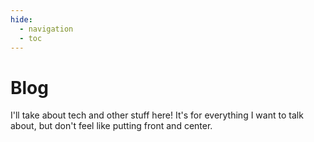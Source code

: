 ```yaml
---
hide:
  - navigation
  - toc
---
```


# Blog

I'll take about tech and other stuff here!
It's for everything I want to talk about, but don't feel like putting front and center.